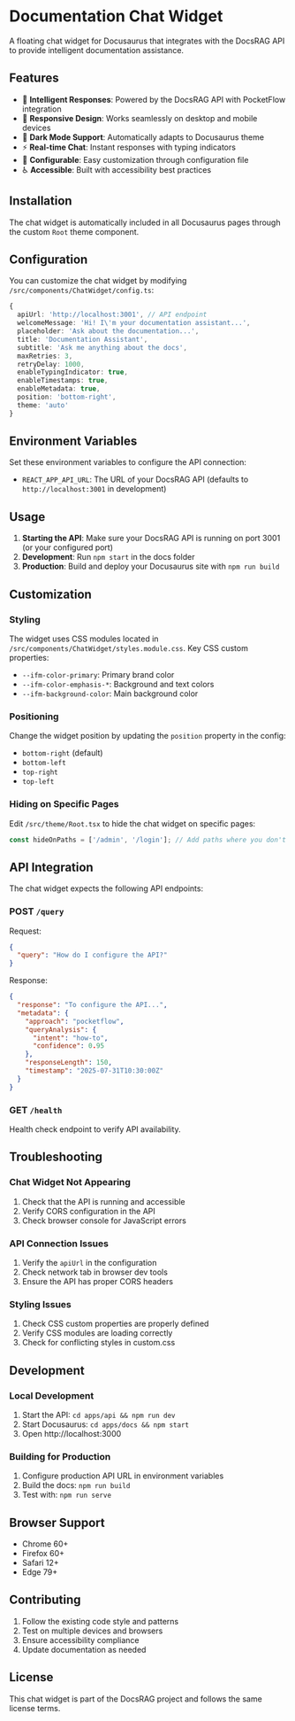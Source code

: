 # Documentation Chat Widget

A floating chat widget for Docusaurus that integrates with the DocsRAG API to provide intelligent documentation assistance.

## Features

- 🎯 **Intelligent Responses**: Powered by the DocsRAG API with PocketFlow integration
- 🎨 **Responsive Design**: Works seamlessly on desktop and mobile devices
- 🌙 **Dark Mode Support**: Automatically adapts to Docusaurus theme
- ⚡ **Real-time Chat**: Instant responses with typing indicators
- 🔧 **Configurable**: Easy customization through configuration file
- ♿ **Accessible**: Built with accessibility best practices

## Installation

The chat widget is automatically included in all Docusaurus pages through the custom `Root` theme component.

## Configuration

You can customize the chat widget by modifying `/src/components/ChatWidget/config.ts`:

```typescript
{
  apiUrl: 'http://localhost:3001', // API endpoint
  welcomeMessage: 'Hi! I\'m your documentation assistant...',
  placeholder: 'Ask about the documentation...',
  title: 'Documentation Assistant',
  subtitle: 'Ask me anything about the docs',
  maxRetries: 3,
  retryDelay: 1000,
  enableTypingIndicator: true,
  enableTimestamps: true,
  enableMetadata: true,
  position: 'bottom-right',
  theme: 'auto'
}
```

## Environment Variables

Set these environment variables to configure the API connection:

- `REACT_APP_API_URL`: The URL of your DocsRAG API (defaults to `http://localhost:3001` in development)

## Usage

1. **Starting the API**: Make sure your DocsRAG API is running on port 3001 (or your configured port)
2. **Development**: Run `npm start` in the docs folder
3. **Production**: Build and deploy your Docusaurus site with `npm run build`

## Customization

### Styling

The widget uses CSS modules located in `/src/components/ChatWidget/styles.module.css`. Key CSS custom properties:

- `--ifm-color-primary`: Primary brand color
- `--ifm-color-emphasis-*`: Background and text colors
- `--ifm-background-color`: Main background color

### Positioning

Change the widget position by updating the `position` property in the config:

- `bottom-right` (default)
- `bottom-left`
- `top-right`
- `top-left`

### Hiding on Specific Pages

Edit `/src/theme/Root.tsx` to hide the chat widget on specific pages:

```typescript
const hideOnPaths = ['/admin', '/login']; // Add paths where you don't want the chat
```

## API Integration

The chat widget expects the following API endpoints:

### POST `/query`

Request:
```json
{
  "query": "How do I configure the API?"
}
```

Response:
```json
{
  "response": "To configure the API...",
  "metadata": {
    "approach": "pocketflow",
    "queryAnalysis": {
      "intent": "how-to",
      "confidence": 0.95
    },
    "responseLength": 150,
    "timestamp": "2025-07-31T10:30:00Z"
  }
}
```

### GET `/health`

Health check endpoint to verify API availability.

## Troubleshooting

### Chat Widget Not Appearing

1. Check that the API is running and accessible
2. Verify CORS configuration in the API
3. Check browser console for JavaScript errors

### API Connection Issues

1. Verify the `apiUrl` in the configuration
2. Check network tab in browser dev tools
3. Ensure the API has proper CORS headers

### Styling Issues

1. Check CSS custom properties are properly defined
2. Verify CSS modules are loading correctly
3. Check for conflicting styles in custom.css

## Development

### Local Development

1. Start the API: `cd apps/api && npm run dev`
2. Start Docusaurus: `cd apps/docs && npm start`
3. Open http://localhost:3000

### Building for Production

1. Configure production API URL in environment variables
2. Build the docs: `npm run build`
3. Test with: `npm run serve`

## Browser Support

- Chrome 60+
- Firefox 60+
- Safari 12+
- Edge 79+

## Contributing

1. Follow the existing code style and patterns
2. Test on multiple devices and browsers
3. Ensure accessibility compliance
4. Update documentation as needed

## License

This chat widget is part of the DocsRAG project and follows the same license terms.
